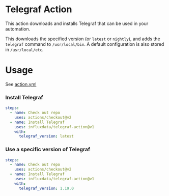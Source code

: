 # Telegraf Action

This action downloads and installs Telegraf that can be used in your automation.

This downloads the specified version (or `latest` or `nightly`), and adds the `telegraf` command to `/usr/local/bin`. A default configuration is also stored in `/usr/local/etc`.

# Usage

See [action.yml](action.yml)

### Install Telegraf
```yaml
steps:
  - name: Check out repo
    uses: actions/checkout@v2
  - name: Install Telegraf
    uses: influxdata/telegraf-action@v1
    with:
      telegraf_version: latest
```

### Use a specific version of Telegraf
```yaml
steps:
  - name: Check out repo
    uses: actions/checkout@v2
  - name: Install Telegraf
    uses: influxdata/telegraf-action@v1
    with:
      telegraf_version: 1.19.0
```